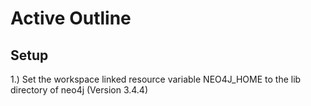 # Active Outline

## Setup
1.) Set the workspace linked resource variable NEO4J_HOME to the lib directory of neo4j (Version 3.4.4)